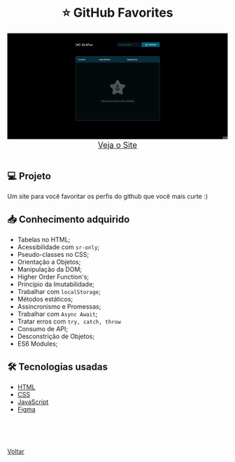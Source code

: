 <h1 align="center">⭐ GitHub Favorites</h1>

<img src="./demonstracao.gif">

<div align="center">
    <a style="font-size: 18px" href="https://andre-grasel.github.io/Explorer/nivel06/stage/github_favorites" target="_blank"> Veja o Site</a>
</div>

<br>

## 💻 Projeto

Um site para você favoritar os perfis do github que você mais curte :)

## 📥 Conhecimento adquirido

- Tabelas no HTML;
- Acessibilidade com `sr-only`;
- Pseudo-classes no CSS;
- Orientação a Objetos;
- Manipulação da DOM;
- Higher Order Function's;
- Princípio da Imutabilidade;
- Trabalhar com `localStorage`;
- Métodos estáticos;
- Assincronismo e Promessas;
- Trabalhar com `Async Await`;
- Tratar erros com `try, catch, throw`
- Consumo de API;
- Desconstrição de Objetos;
- ES6 Modules;

## 🛠 Tecnologias usadas

- [HTML](https://www.w3schools.com/html/)
- [CSS](https://www.w3schools.com/css/default.asp)
- [JavaScript](https://developer.mozilla.org/pt-BR/docs/Web/JavaScript)
- [Figma](https://www.figma.com/design/)

<br>
<br>

<br>

<a href="../README.md">Voltar</a>
